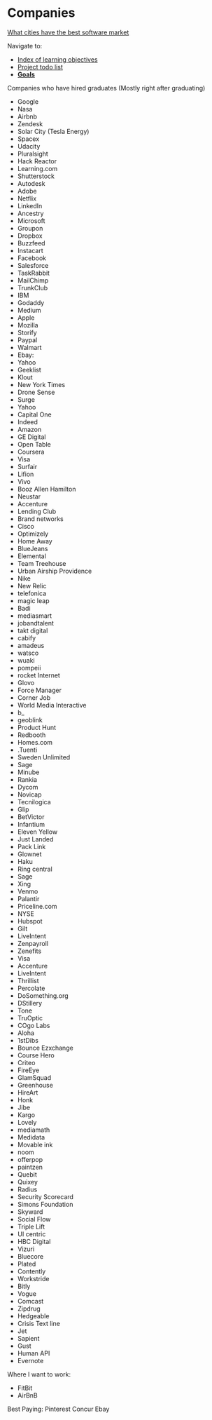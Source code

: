 # Companies

[What cities have the best software market](https://www.techinasia.com/which-city-pays-the-best-for-a-software-developer)

Navigate to:
* [Index of learning objectives](../index.md)
* [Project todo list](../website-todo-list.md)
* __[Goals](../goals.md)__

Companies who have hired graduates (Mostly right after graduating)

* Google
* Nasa
* Airbnb
* Zendesk
* Solar City (Tesla Energy)
* Spacex
* Udacity
* Pluralsight
* Hack Reactor
* Learning.com
* Shutterstock
* Autodesk
* Adobe
* Netflix
* LinkedIn
* Ancestry
* Microsoft
* Groupon
* Dropbox
* Buzzfeed
* Instacart
* Facebook
* Salesforce
* TaskRabbit
* MailChimp
* TrunkClub
* IBM
* Godaddy
* Medium
* Apple
* Mozilla
* Storify
* Paypal
* Walmart
* Ebay:
* Yahoo
* Geeklist
* Klout
* New York Times
* Drone Sense
* Surge
* Yahoo
* Capital One
* Indeed
* Amazon
* GE Digital
* Open Table
* Coursera
* Visa
* Surfair
* Lifion
* Vivo
* Booz Allen Hamilton
* Neustar
* Accenture
* Lending Club
* Brand networks
* Cisco
* Optimizely
* Home Away
* BlueJeans
* Elemental
* Team Treehouse
* Urban Airship Providence
* Nike
* New Relic
* telefonica
* magic leap
* Badi
* mediasmart
* jobandtalent
* takt digital
* cabify
* amadeus
* watsco
* wuaki
* pompeii
* rocket Internet
* Glovo
* Force Manager
* Corner Job
* World Media Interactive
* b_
* geoblink
* Product Hunt
* Redbooth
* Homes.com
* .Tuenti
* Sweden Unlimited
* Sage
* Minube
* Rankia
* Dycom
* Novicap
* Tecnilogica
* Glip
* BetVictor
* Infantium
* Eleven Yellow
* Just Landed
* Pack Link
* Glownet
* Haku
* Ring central
* Sage
* Xing
* Venmo
* Palantir
* Priceline.com
* NYSE
* Hubspot
* Gilt
* LiveIntent
* Zenpayroll
* Zenefits
* Visa
* Accenture
* LiveIntent
* Thrillist
* Percolate
* DoSomething.org
* DStillery
* Tone
* TruOptic
* COgo Labs 
* Aloha
* 1stDibs
* Bounce Ezxchange
* Course Hero
* Criteo
* FireEye
* GlamSquad
* Greenhouse
* HireArt 
* Honk
* Jibe
* Kargo
* Lovely
* mediamath
* Medidata
* Movable ink
* noom
* offerpop
* paintzen
* Quebit
* Quixey
* Radius
* Security Scorecard
* Simons Foundation
* Skyward
* Social Flow
* Triple Lift
* UI centric
* HBC Digital
* Vizuri
* Bluecore
* Plated
* Contently
* Workstride
* Bitly
* Vogue
* Comcast
* Zipdrug
* Hedgeable
* Crisis Text line
* Jet
* Sapient
* Gust
* Human API
* Evernote



Where I want to work:
* FitBit
 * AirBnB






 Best Paying:
 Pinterest
 Concur
 Ebay
 